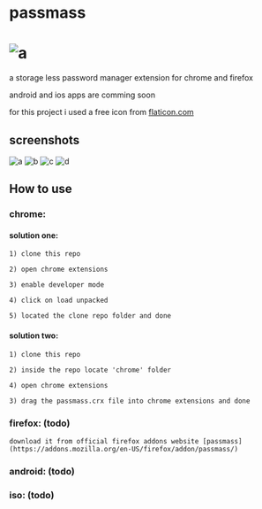 # passmass 

# ![a](images/passmass_64.png)

a storage less password manager extension for chrome and firefox

android and ios apps are comming soon

for this project i used a free icon from [flaticon.com](https://www.flaticon.com/free-icon/tickets_2959814?term=pass&page=1&position=9)

## screenshots

![a](screenshots/a.png)
![b](screenshots/b.png)
![c](screenshots/c.png)
![d](screenshots/d.png)

## How to use

### chrome:

#### solution one:

	1) clone this repo

	2) open chrome extensions

	3) enable developer mode

	4) click on load unpacked

	5) located the clone repo folder and done


#### solution two:

	1) clone this repo

	2) inside the repo locate 'chrome' folder

	4) open chrome extensions

	3) drag the passmass.crx file into chrome extensions and done


### firefox: (todo)
	
	download it from official firefox addons website [passmass](https://addons.mozilla.org/en-US/firefox/addon/passmass/)

### android: (todo)

### iso: (todo)
